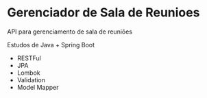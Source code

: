 # Gerenciador de Sala de Reunioes
API para gerenciamento de sala de reuniões

Estudos de Java + Spring Boot 

* RESTFul
* JPA
* Lombok
* Validation
* Model Mapper

